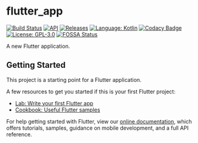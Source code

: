 # flutter_app

[![Build Status](https://travis-ci.com/elsadeny/flutter-app.svg?branch=master)](https://travis-ci.com/elsadeny/flutter-app)
[![API](https://img.shields.io/badge/API-25%2B-brightgreen.svg?style=flat)](https://android-arsenal.com/api?level=25)
[![Releases](https://img.shields.io/github/downloads/shadowsocks/shadowsocks-android/total.svg)](https://github.com/shadowsocks/shadowsocks-android/releases)
[![Language: Kotlin](https://img.shields.io/github/languages/top/shadowsocks/shadowsocks-android.svg)](https://github.com/shadowsocks/shadowsocks-android/search?l=kotlin)
[![Codacy Badge](https://api.codacy.com/project/badge/Grade/1a21d48d466644cdbcb57a1889abea5b)](https://www.codacy.com/app/shadowsocks/shadowsocks-android?utm_source=github.com&amp;utm_medium=referral&amp;utm_content=shadowsocks/shadowsocks-android&amp;utm_campaign=Badge_Grade)
[![License: GPL-3.0](https://img.shields.io/badge/license-GPL--3.0-orange.svg)](https://www.gnu.org/licenses/gpl-3.0)
[![FOSSA Status](https://app.fossa.io/api/projects/git%2Bgithub.com%2Fshadowsocks%2Fshadowsocks-android.svg?type=shield)](https://app.fossa.io/projects/git%2Bgithub.com%2Fshadowsocks%2Fshadowsocks-android?ref=badge_shield)



A new Flutter application.

## Getting Started

This project is a starting point for a Flutter application.

A few resources to get you started if this is your first Flutter project:

- [Lab: Write your first Flutter app](https://flutter.dev/docs/get-started/codelab)
- [Cookbook: Useful Flutter samples](https://flutter.dev/docs/cookbook)

For help getting started with Flutter, view our
[online documentation](https://flutter.dev/docs), which offers tutorials,
samples, guidance on mobile development, and a full API reference.
